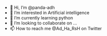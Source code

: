 - 👋 Hi, I’m @panda-adh
- 👀 I’m interested in Artificial intelligence 
- 🌱 I’m currently learning python 
- 💞️ I’m looking to collaborate on ...
- 📫 How to reach me @Ad_Ha_RsH on Twitter

<!---
panda-adh/panda-adh is a ✨ special ✨ repository because its `README.md` (this file) appears on your GitHub profile.
You can click the Preview link to take a look at your changes.
--->
